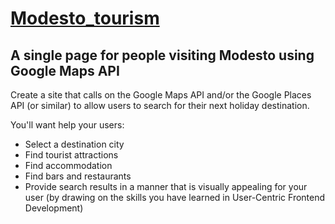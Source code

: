 # [Modesto_tourism](https://thestarvingcoder.github.io/modesto_tourism/)

## A single page for people visiting Modesto using Google Maps API

Create a site that calls on the Google Maps API and/or the Google Places API (or similar) to allow users to search for their next holiday destination.

You'll want help your users:

- Select a destination city
- Find tourist attractions
- Find accommodation
- Find bars and restaurants
- Provide search results in a manner that is visually appealing for your user (by drawing on the skills you have learned in User-Centric Frontend Development)
